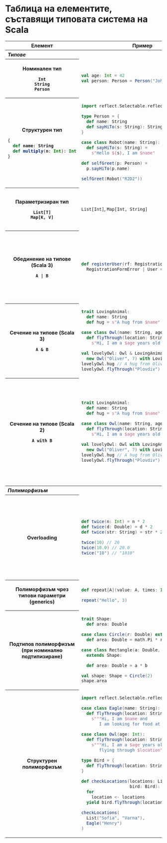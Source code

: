 # Таблица на елементите, съставящи типовата система на Scala

<table>
  <thead>
    <tr>
      <th>Елемент</th>
      <th>Пример</th>
      <th>Бележки</th>
    </tr>
  </thead>
  <tbody>
    <tr>
      <th colspan="4" align="left"><i>Типове</i></th>
    </tr>
    <tr>
<th>

Номинален тип

`Int`<br />
`String`<br />
`Person`

</th>
<td>

```scala
val age: Int = 42
val person: Person = Person("John", age)
```

</td>
<td>

[Номинално типизиране](https://scala-fmi.github.io/scala-fmi-2022/lectures/03-oop-in-a-functional-language.html#/%D1%82%D0%B8%D0%BF%D0%B8%D0%B7%D0%B8%D1%80%D0%B0%D0%BD%D0%B5-%D1%81%D1%8A%D0%B2%D0%BC%D0%B5%D1%81%D1%82%D0%B8%D0%BC%D0%BE%D1%81%D1%82-%D0%BD%D0%B0-%D1%82%D0%B8%D0%BF%D0%BE%D0%B2%D0%B5/7)

</td>
    </tr>
    <tr>
<th>

Структурен тип

<div align="left">

```scala
{
  def name: String
  def multiply(n: Int): Int
}
```

</div>

</th>
<td>

```scala
import reflect.Selectable.reflectiveSelectable

type Person = {
  def name: String
  def sayHiTo(s: String): String
}

case class Robot(name: String):
  def sayHiTo(s: String) =
    s"Hello ${s}, I am $name"

def selfGreet(p: Person) =
  p.sayHiTo(p.name)

selfGreet(Robot("R2D2"))
```

</td>
<td>

[Структурно типизиране](https://scala-fmi.github.io/scala-fmi-2022/lectures/03-oop-in-a-functional-language.html#/%D1%82%D0%B8%D0%BF%D0%B8%D0%B7%D0%B8%D1%80%D0%B0%D0%BD%D0%B5-%D1%81%D1%8A%D0%B2%D0%BC%D0%B5%D1%81%D1%82%D0%B8%D0%BC%D0%BE%D1%81%D1%82-%D0%BD%D0%B0-%D1%82%D0%B8%D0%BF%D0%BE%D0%B2%D0%B5/7)

</td>
    </tr>
    <tr>
<th>

Параметризиран тип

`List[T]`<br />
`Map[K, V]`

</th>
<td>

`List[Int]`,
`Map[Int, String]`

</td>
<td>

`List` се нарича конструктор на тип.<br />
`List[Int]` е конкретен тип

</td>
    </tr>
    <tr>
<th>

Обединение на типове (Scala 3)

`A | B`

</th>
<td>

```scala
def registerUser(rf: RegistrationForm):
  RegistrationFormError | User = ???
```

</td>
<td>

`A | B` притежа интерфейса или на `A` или на `B`

Множеството от обекти в `A | B` съвпада с обединението на множествата от обекти в `A` и `B` 

</td>
    </tr>
    <tr>
<th>

Сечение на типове (Scala 3)

`A & B`

</th>
<td>

```scala
trait LovingAnimal:
  def name: String
  def hug = s"A hug from $name"

case class Owl(name: String, age: Int):
  def flyThrough(location: String): String =
    s"Hi, I am a $age years old owl. Hoot!"

val lovelyOwl: Owl & LovingAnimal = 
  new Owl("Oliver", 7) with LovingAnimal
lovelyOwl.hug // A hug from Oliver
lovelyOwl.flyThrough("Plovdiv") // Hi, I am a...
```

</td>
<td>

`A & B` притежава интерфейса и на `A` и на `B`

Обектите в `A & B` са тези, които принадлежат и на `A` и на `B`

</td>
    </tr>
    <tr>
<th>

Сечение на типове (Scala 2)

`A with B`

</th>
<td>

```scala
trait LovingAnimal:
  def name: String
  def hug = s"A hug from $name"

case class Owl(name: String, age: Int):
  def flyThrough(location: String): String =
    s"Hi, I am a $age years old owl. Hoot!"

val lovelyOwl: Owl with LovingAnimal = 
  new Owl("Oliver", 7) with LovingAnimal
lovelyOwl.hug // A hug from Oliver
lovelyOwl.flyThrough("Plovdiv") // Hi, I am a...
```

</td>
<td>

`A with B` притежава интерфейса и на `A` и на `B`

Обектите в `A with B` са тези, които принадлежат и на `A` и на `B`

Забележка: За разлика от сечението в Scala 3, сечението в Scala 2 не е симетрично

</td>
    </tr>
  </tbody>

  <tbody>
    <tr>
      <th colspan="4" align="left"><i>Полиморфизъм</i></th>
    </tr>
    <tr>
<th>Overloading</th>
<td>

```scala
def twice(n: Int) = n * 2
def twice(d: Double) = d * 2
def twice(str: String) = str * 2

twice(10) // 20
twice(10.0) // 20.0
twice("10") // "1010"
```

</td>
<td>
Дефинират се функции с еднакво име, но различни типове.

Конкретната имплементация се избира по време на компилация.

Вид Ad-Hoc полиморфизъм.
</td>
    </tr>
    <tr>
<th>Полиморфизъм чрез типови параметри (generics)</th>
<td>

```scala
def repeat[A](value: A, times: Int): List[A]

repeat("Hello", 3)
```

</td>
<td>

Функцията работи със всеки един тип за `A`

</td>
    </tr>
    <tr>
<th>Подтипов полиморфизъм<br />(при номинално подтипизиране)</th>
<td>

```scala
trait Shape:
  def area: Double

case class Circle(r: Double) extends Shape:
  def area: Double = math.Pi * r * r

case class Rectangle(a: Double, b: Double)
  extends Shape:

  def area: Double = a * b

val shape: Shape = Circle(2)
shape.area
```

</td>
<td>Имплементацията се определя по време на изпълнение</td>
    </tr>
    <tr>
<th>Структурен полиморфизъм</th>
<td>

```scala
import reflect.Selectable.reflectiveSelectable

case class Eagle(name: String):
  def flyThrough(location: String): String =
    s"""Hi, I am $name and
       I am looking for food at $location."""

case class Owl(age: Int):
  def flyThrough(location: String): String =
    s"""Hi, I am a $age years old owl
       flying through $location"""

type Bird = {
  def flyThrough(location: String): String
}

def checkLocations(locations: List[String], 
                   bird: Bird): List[String] = 
  for
    location <- locations
  yield bird.flyThrough(location)

checkLocations(
  List("Sofia", "Varna"), 
  Eagle("Henry")
)
```

</td>
<td>

Може да бъде използван всеки тип със структурата на `Bird`.

Duck Typing, който се проверява по време на компилация. Самата имплементация се определя по време на изпълнение.

</td>
    </tr>
  </tbody>
</table>

